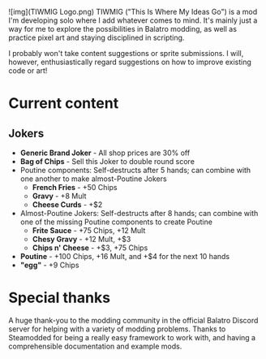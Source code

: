 ![img](TIWMIG Logo.png)
TIWMIG ("This Is Where My Ideas Go") is a mod I'm developing solo where I add whatever comes to mind. It's mainly just a way for me to explore the possibilities in Balatro modding, as well as practice pixel art and staying disciplined in scripting.

I probably won't take content suggestions or sprite submissions. I will, however, enthusiastically regard suggestions on how to improve existing code or art!

# Current content
## Jokers
* **Generic Brand Joker** - All shop prices are 30% off
* **Bag of Chips** - Sell this Joker to double round score
* Poutine components: Self-destructs after 5 hands; can combine with one another to make almost-Poutine Jokers
  * **French Fries** - +50 Chips
  * **Gravy** - +8 Mult
  * **Cheese Curds** - +$2
* Almost-Poutine Jokers: Self-destructs after 8 hands; can combine with one of the missing Poutine components to create Poutine
  * **Frite Sauce** - +75 Chips, +12 Mult
  * **Chesy Gravy** - +12 Mult, +$3
  * **Chips n' Cheese** - +$3, +75 Chips
* **Poutine** - +100 Chips, +16 Mult, and +$4 for the next 10 hands
* **"egg"** - +9 Chips

# Special thanks
A huge thank-you to the modding community in the official Balatro Discord server for helping with a variety of modding problems. Thanks to Steamodded for being a really easy framework to work with, and having a comprehensible documentation and example mods.